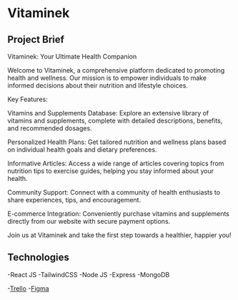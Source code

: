 # Vitaminek

## Project Brief
Vitaminek: Your Ultimate Health Companion

Welcome to Vitaminek, a comprehensive platform dedicated to promoting health and wellness. Our mission is to empower individuals to make informed decisions about their nutrition and lifestyle choices.

Key Features:

Vitamins and Supplements Database: Explore an extensive library of vitamins and supplements, complete with detailed descriptions, benefits, and recommended dosages.

Personalized Health Plans: Get tailored nutrition and wellness plans based on individual health goals and dietary preferences.

Informative Articles: Access a wide range of articles covering topics from nutrition tips to exercise guides, helping you stay informed about your health.

Community Support: Connect with a community of health enthusiasts to share experiences, tips, and encouragement.

E-commerce Integration: Conveniently purchase vitamins and supplements directly from our website with secure payment options.

Join us at Vitaminek and take the first step towards a healthier, happier you!


## Technologies 
-React JS
-TailwindCSS
-Node JS
-Express
-MongoDB


-[Trello](https://trello.com/b/ggEFtpRR/master-piece?authuser=1)
-[Figma](https://www.figma.com/design/UTroH3Yg86pWH4Zwk42lRl/Wireframe-and-mockup-For-the-masterpiece?node-id=0-1&node-type=canvas&t=FMLHA2MMj15YygZc-0)
